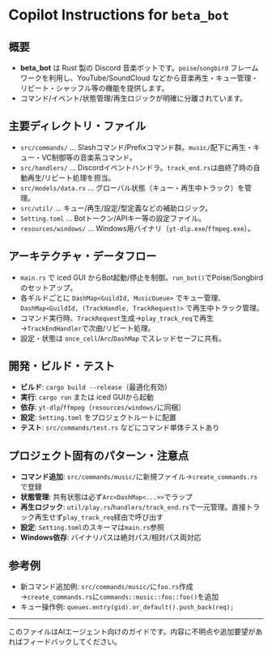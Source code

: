 # Copilot Instructions for `beta_bot`

## 概要
- **beta_bot** は Rust 製の Discord 音楽ボットです。`poise`/`songbird` フレームワークを利用し、YouTube/SoundCloud などから音楽再生・キュー管理・リピート・シャッフル等の機能を提供します。
- コマンド/イベント/状態管理/再生ロジックが明確に分離されています。

## 主要ディレクトリ・ファイル
- `src/commands/` ... Slashコマンド/Prefixコマンド群。`music/`配下に再生・キュー・VC制御等の音楽系コマンド。
- `src/handlers/` ... Discordイベントハンドラ。`track_end.rs`は曲終了時の自動再生/リピート処理を担当。
- `src/models/data.rs` ... グローバル状態（キュー・再生中トラック）を管理。
- `src/util/` ... キュー/再生/設定/型定義などの補助ロジック。
- `Setting.toml` ... Botトークン/APIキー等の設定ファイル。
- `resources/windows/` ... Windows用バイナリ（`yt-dlp.exe`/`ffmpeg.exe`）。

## アーキテクチャ・データフロー
- `main.rs` で iced GUI からBot起動/停止を制御。`run_bot()`でPoise/Songbirdのセットアップ。
- 各ギルドごとに `DashMap<GuildId, MusicQueue>` でキュー管理、`DashMap<GuildId, (TrackHandle, TrackRequest)>` で再生中トラック管理。
- コマンド実行時、`TrackRequest`生成→`play_track_req`で再生→`TrackEndHandler`で次曲/リピート処理。
- 設定・状態は `once_cell`/`Arc`/`DashMap` でスレッドセーフに共有。

## 開発・ビルド・テスト
- **ビルド**: `cargo build --release`（最適化有効）
- **実行**: `cargo run` または iced GUIから起動
- **依存**: `yt-dlp`/`ffmpeg`（`resources/windows/`に同梱）
- **設定**: `Setting.toml` をプロジェクトルートに配置
- **テスト**: `src/commands/test.rs` などにコマンド単体テストあり

## プロジェクト固有のパターン・注意点
- **コマンド追加**: `src/commands/music/`に新規ファイル→`create_commands.rs`で登録
- **状態管理**: 共有状態は必ず`Arc<DashMap<...>>`でラップ
- **再生ロジック**: `util/play.rs`/`handlers/track_end.rs`で一元管理。直接トラック再生せず`play_track_req`経由で呼び出す
- **設定**: `Setting.toml`のスキーマは`main.rs`参照
- **Windows依存**: バイナリパスは絶対パス/相対パス両対応

## 参考例
- 新コマンド追加例: `src/commands/music/`に`foo.rs`作成→`create_commands.rs`に`commands::music::foo::foo()`を追加
- キュー操作例: `queues.entry(gid).or_default().push_back(req);`

---
このファイルはAIエージェント向けのガイドです。内容に不明点や追加要望があればフィードバックしてください。
